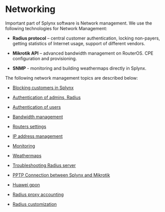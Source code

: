  Networking
 ==========

Important part of Splynx software is Network management. We use the following technologies for Network Management:

* **Radius protocol** – central customer authentication, locking non-payers, getting statistics of Internet usage, support of different vendors.

* **Mikrotik API** – advanced bandwidth management on RouterOS. CPE configuration and provisioning.

* **SNMP** - monitoring and building weathermaps directly in Splynx.

The following network management topics are described below:

* [Blocking customers in Splynx](blocking_customers/blocking_customers.md)

* [Authentication of admins, Radius](authentication_admins_radius/authentication_admins_radius.md)

* [Authentication of users](authentication_users/authentication_users.md)

* [Bandwidth management](bandwidth_management/bandwidth_management.md)

* [Routers settings](routers_settings/routers_settings.md)

* [IP address management](ip_address_maanagement/ip_address_maanagement.md)

* [Monitoring](monitoring/monitoring.md)

* [Weathermaps](weathermaps/weathermaps.md)

* [Troubleshooting Radius server](troubleshooting_radius/troubleshooting_radius.md)

* [PPTP Connection between Splynx and Mikrotik](pptp_splynx_mikrotik/pptp_splynx_mikrotik.md)

* [Huawei gpon](huawei_gpon/huawei_gpon.md)

* [Radius proxy accounting](radius_proxy_accounting/radius_proxy_accounting.md)

* [Radius customization](radius_customization/radius_customization.md)
